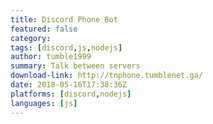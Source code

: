 ```yaml
---
title: Discord Phone Bot
featured: false
category:
tags: [discord,js,nodejs]
author: tumble1999
summary: Talk between servers
download-link: http://tnphone.tumblenet.ga/
date: 2018-05-16T17:38:36Z
platforms: [discord,nodejs]
languages: [js]
---
```

